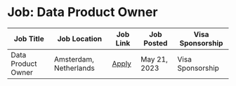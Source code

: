 # Job: Data Product Owner

| Job Title | Job Location | Job Link | Job Posted | Visa Sponsorship |
| --- | --- | --- | --- | --- |
| Data Product Owner | Amsterdam, Netherlands | [Apply](https://evbox.com/en/about/careers/job?gh_jid=5594975003) | May 21, 2023 | Visa Sponsorship |
